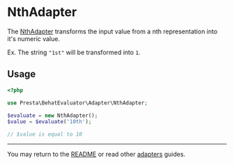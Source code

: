 # NthAdapter

The [NthAdapter][1] transforms the input value from a nth representation into it's numeric value.

Ex. The string `"1st"` will be transformed into `1`.

## Usage

```php
<?php

use Presta\BehatEvaluator\Adapter\NthAdapter;

$evaluate = new NthAdapter();
$value = $evaluate('10th');

// $value is equal to 10
```

---

You may return to the [README][2] or read other [adapters][3] guides.

[1]: ../../src/Adapter/NthAdapter.php
[2]: ../../README.md
[3]: ../adapters/
